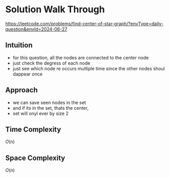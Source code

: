 # Solution Walk Through
https://leetcode.com/problems/find-center-of-star-graph/?envType=daily-question&envId=2024-06-27

## Intuition
- for this question, all the nodes are connected to the center node
- just check the degress of each node
- just see which node re occurs multiple time since the other nodes shoul dappear once

## Approach
- we can save seen nodes in the set
- and if its in the set, thats the center,
- set will onyl ever by size 2

## Time Complexity
$O(n)$

## Space Complexity
$O(n)$



